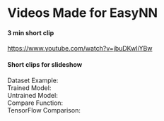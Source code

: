 # Videos Made for EasyNN

#### 3 min short clip
https://www.youtube.com/watch?v=jbuDKwIiYBw

#### Short clips for slideshow

Dataset Example:  
Trained Model:  
Untrained Model:  
Compare Function:  
TensorFlow Comparison:  
  
